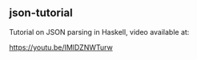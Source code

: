 ## json-tutorial

Tutorial on JSON parsing in Haskell, video available at:

https://youtu.be/IMlDZNWTurw

